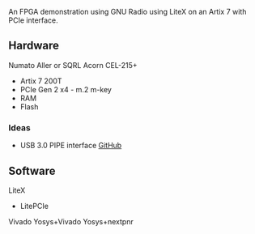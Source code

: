 An FPGA demonstration using GNU Radio using LiteX on an Artix 7 with PCIe interface.

## Hardware

Numato Aller or SQRL Acorn CEL-215+
* Artix 7 200T
* PCIe Gen 2 x4 - m.2 m-key
* RAM
* Flash

### Ideas

* USB 3.0 PIPE interface [GitHub](https://github.com/enjoy-digital/usb3_pipe)

## Software

LiteX
* LitePCIe

Vivado
Yosys+Vivado
Yosys+nextpnr
